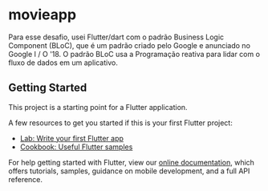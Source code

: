 # movieapp

Para esse desafio, usei Flutter/dart com o padrão Business Logic Component (BLoC), que é um padrão criado pelo Google e anunciado no Google I / O '18. O padrão BLoC usa a Programação reativa para lidar com o fluxo de dados em um aplicativo.

## Getting Started

This project is a starting point for a Flutter application.

A few resources to get you started if this is your first Flutter project:

- [Lab: Write your first Flutter app](https://flutter.dev/docs/get-started/codelab)
- [Cookbook: Useful Flutter samples](https://flutter.dev/docs/cookbook)

For help getting started with Flutter, view our
[online documentation](https://flutter.dev/docs), which offers tutorials,
samples, guidance on mobile development, and a full API reference.
